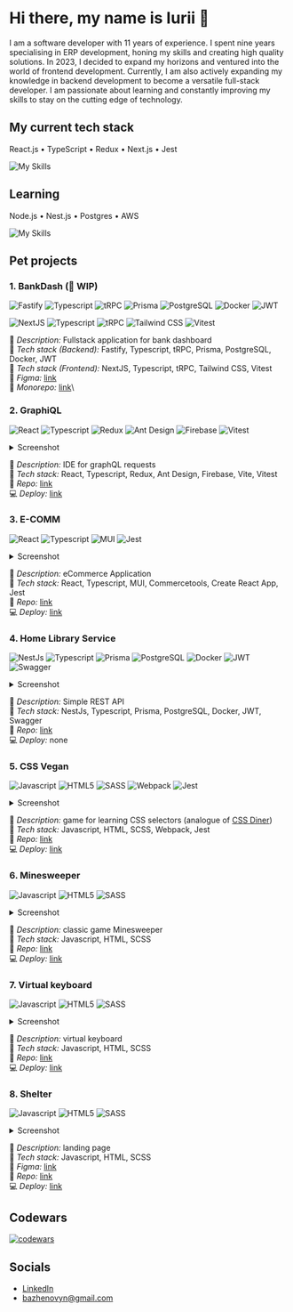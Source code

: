 # Hi there, my name is Iurii 👋

I am a software developer with 11 years of experience. I spent nine years specialising in ERP development, honing my skills and creating high quality solutions. In 2023, I decided to expand my horizons and ventured into the world of frontend development. Currently, I am also actively expanding my knowledge in backend development to become a versatile full-stack developer. I am passionate about learning and constantly improving my skills to stay on the cutting edge of technology.

## My current tech stack

React.js • TypeScript • Redux • Next.js • Jest

![My Skills](https://skillicons.dev/icons?i=js,ts,react,redux,nextjs,graphql,html,css,sass,jest,vitest)

## Learning

Node.js • Nest.js • Postgres • AWS

![My Skills](https://skillicons.dev/icons?i=nodejs,nestjs,postgres,aws,docker)

## Pet projects

### 1. BankDash (🚧 WIP)

![Fastify](https://img.shields.io/badge/fastify-202020?style=for-the-badge&logo=fastify&logoColor=white)
![Typescript](https://img.shields.io/badge/TypeScript-007ACC?style=for-the-badge&logo=typescript&logoColor=white)
![tRPC](https://img.shields.io/badge/tRPC-%232596BE.svg?style=for-the-badge&logo=tRPC&logoColor=white)
![Prisma](https://img.shields.io/badge/Prisma-3982CE?style=for-the-badge&logo=Prisma&logoColor=white)
![PostgreSQL](https://img.shields.io/badge/PostgreSQL-316192?style=for-the-badge&logo=postgresql&logoColor=white)
![Docker](https://img.shields.io/badge/Docker-2CA5E0?style=for-the-badge&logo=docker&logoColor=white)
![JWT](https://img.shields.io/badge/JWT-000000?style=for-the-badge&logo=JSON%20web%20tokens&logoColor=white)

![NextJS](https://img.shields.io/badge/next%20js-000000?style=for-the-badge&logo=nextdotjs&logoColor=white)
![Typescript](https://img.shields.io/badge/TypeScript-007ACC?style=for-the-badge&logo=typescript&logoColor=white)
![tRPC](https://img.shields.io/badge/tRPC-%232596BE.svg?style=for-the-badge&logo=tRPC&logoColor=white)
![Tailwind CSS](https://img.shields.io/badge/Tailwind_CSS-38B2AC?style=for-the-badge&logo=tailwind-css&logoColor=white)
![Vitest](https://img.shields.io/badge/Vitest-35495E?style=for-the-badge&logo=vitest&logoColor=729B1B)

📘 *Description:* Fullstack application for bank dashboard\
🤖 *Tech stack (Backend):* Fastify, Typescript, tRPC, Prisma, PostgreSQL, Docker, JWT\
🚀 *Tech stack (Frontend):* NextJS, Typescript, tRPC, Tailwind CSS, Vitest\
🎨 *Figma:* [link](https://www.figma.com/community/file/1323695683687017923)\
💾 *Monorepo:* [link](https://github.com/BazhenovYN/bankdash)\

### 2. GraphiQL

![React](https://img.shields.io/badge/React-20232A?style=for-the-badge&logo=react&logoColor=61DAFB)
![Typescript](https://img.shields.io/badge/TypeScript-007ACC?style=for-the-badge&logo=typescript&logoColor=white)
![Redux](https://img.shields.io/badge/Redux-593D88?style=for-the-badge&logo=redux&logoColor=white)
![Ant Design](https://img.shields.io/badge/Ant%20Design-1890FF?style=for-the-badge&logo=antdesign&logoColor=white)
![Firebase](https://img.shields.io/badge/firebase-ffca28?style=for-the-badge&logo=firebase&logoColor=black)
![Vitest](https://img.shields.io/badge/Vitest-35495E?style=for-the-badge&logo=vitest&logoColor=729B1B)

<details><summary>Screenshot</summary>
  <img src="https://github.com/BazhenovYN/BazhenovYN/assets/114768651/8267ad49-2d71-4a5d-97e8-17e5ca7fd04b" alt="graphiql" style="width:30vw;"/>
  <img src="https://github.com/BazhenovYN/BazhenovYN/assets/114768651/f18092df-55fe-4f13-9216-15175c4cb609" alt="graphiql-docs" style="width:30vw;"/>  
</details>

📘 *Description:* IDE for graphQL requests\
🚀 *Tech stack:* React, Typescript, Redux, Ant Design, Firebase, Vite, Vitest\
💾 *Repo:* [link](https://github.com/BazhenovYN/graphiql-app)\
💻 *Deploy:* [link](https://rss-graphi-ql.netlify.app/)

### 3. E-COMM

![React](https://img.shields.io/badge/React-20232A?style=for-the-badge&logo=react&logoColor=61DAFB)
![Typescript](https://img.shields.io/badge/TypeScript-007ACC?style=for-the-badge&logo=typescript&logoColor=white)
![MUI](https://img.shields.io/badge/Material%20UI-007FFF?style=for-the-badge&logo=mui&logoColor=white)
![Jest](https://img.shields.io/badge/Jest-C21325?style=for-the-badge&logo=jest&logoColor=white)

<details><summary>Screenshot</summary><img src="https://github.com/BazhenovYN/BazhenovYN/assets/114768651/0f61043c-3968-4d81-a018-fd8067ce381f" alt="ecomm" style="width:30vw;"/></details>

📘 *Description:* eCommerce Application\
🚀 *Tech stack:* React, Typescript, MUI, Commercetools, Create React App, Jest\
💾 *Repo:* [link](https://github.com/BazhenovYN/RSS-ECOMM)\
💻 *Deploy:* [link](https://rss-ecomm.netlify.app/)

### 4. Home Library Service

![NestJs](https://img.shields.io/badge/nestjs-E0234E?style=for-the-badge&logo=nestjs&logoColor=white)
![Typescript](https://img.shields.io/badge/TypeScript-007ACC?style=for-the-badge&logo=typescript&logoColor=white)
![Prisma](https://img.shields.io/badge/Prisma-3982CE?style=for-the-badge&logo=Prisma&logoColor=white)
![PostgreSQL](https://img.shields.io/badge/PostgreSQL-316192?style=for-the-badge&logo=postgresql&logoColor=white)
![Docker](https://img.shields.io/badge/Docker-2CA5E0?style=for-the-badge&logo=docker&logoColor=white)
![JWT](https://img.shields.io/badge/JWT-000000?style=for-the-badge&logo=JSON%20web%20tokens&logoColor=white)
![Swagger](https://img.shields.io/badge/Swagger-85EA2D?style=for-the-badge&logo=Swagger&logoColor=white)

<details><summary>Screenshot</summary><img src="https://github.com/BazhenovYN/BazhenovYN/assets/114768651/e281d0b7-55cd-47d5-8e6f-c1b30f2d805c" alt="home-library-service" style="width:30vw;"/></details>

📘 *Description:* Simple REST API\
🚀 *Tech stack:* NestJs, Typescript, Prisma, PostgreSQL, Docker, JWT, Swagger\
💾 *Repo:* [link](https://github.com/BazhenovYN/nodejs2024Q1-service)\
💻 *Deploy:* none

### 5. CSS Vegan

![Javascript](https://img.shields.io/badge/JavaScript-323330?style=for-the-badge&logo=javascript&logoColor=F7DF1E)
![HTML5](https://img.shields.io/badge/HTML5-E34F26?style=for-the-badge&logo=html5&logoColor=white)
![SASS](https://img.shields.io/badge/Sass-CC6699?style=for-the-badge&logo=sass&logoColor=white)
![Webpack](https://img.shields.io/badge/Webpack-8DD6F9?style=for-the-badge&logo=Webpack&logoColor=white)
![Jest](https://img.shields.io/badge/Jest-C21325?style=for-the-badge&logo=jest&logoColor=white)

<details><summary>Screenshot</summary><img src="https://github.com/BazhenovYN/BazhenovYN/assets/114768651/9a432eb6-9b53-4b6d-bd7c-ccc787b0bbc3" alt="css-vegan" style="width:30vw;"/></details>

📘 *Description:* game for learning CSS selectors (analogue of [CSS Diner](https://flukeout.github.io/))\
🚀 *Tech stack:* Javascript, HTML, SCSS, Webpack, Jest\
💾 *Repo:* [link](https://github.com/BazhenovYN/RSS-JSFE2023Q1/tree/RSS-CSS-Selectors)\
💻 *Deploy:* [link](https://bazhenovyn.github.io/RSS-JSFE2023Q1/rss-css-selectors/)

### 6. Minesweeper

![Javascript](https://img.shields.io/badge/JavaScript-323330?style=for-the-badge&logo=javascript&logoColor=F7DF1E)
![HTML5](https://img.shields.io/badge/HTML5-E34F26?style=for-the-badge&logo=html5&logoColor=white)
![SASS](https://img.shields.io/badge/Sass-CC6699?style=for-the-badge&logo=sass&logoColor=white)

<details><summary>Screenshot</summary><img src="https://github.com/BazhenovYN/BazhenovYN/assets/114768651/a24fd3d6-3917-4dc3-9ad6-fff6cd5b5fbe" alt="minesweeper" style="width:30vw;"/></details>

📘 *Description:* classic game Minesweeper\
🚀 *Tech stack:* Javascript, HTML, SCSS\
💾 *Repo:* [link](https://github.com/BazhenovYN/RSS-JSFE2023Q1/tree/minesweeper)\
💻 *Deploy:* [link](https://bazhenovyn.github.io/RSS-JSFE2023Q1/minesweeper/)

### 7. Virtual keyboard

![Javascript](https://img.shields.io/badge/JavaScript-323330?style=for-the-badge&logo=javascript&logoColor=F7DF1E)
![HTML5](https://img.shields.io/badge/HTML5-E34F26?style=for-the-badge&logo=html5&logoColor=white)
![SASS](https://img.shields.io/badge/Sass-CC6699?style=for-the-badge&logo=sass&logoColor=white)

<details><summary>Screenshot</summary><img src="https://github.com/BazhenovYN/BazhenovYN/assets/114768651/2f2072e5-8dcf-4c44-891f-97d10d813d55" alt="keyboard" style="width:30vw;"/></details>

📘 *Description:* virtual keyboard\
🚀 *Tech stack:* Javascript, HTML, SCSS\
💾 *Repo:* [link](https://github.com/BazhenovYN/virtual-keyboard)\
💻 *Deploy:* [link](https://bazhenovyn.github.io/virtual-keyboard/)

### 8. Shelter

![Javascript](https://img.shields.io/badge/JavaScript-323330?style=for-the-badge&logo=javascript&logoColor=F7DF1E)
![HTML5](https://img.shields.io/badge/HTML5-E34F26?style=for-the-badge&logo=html5&logoColor=white)
![SASS](https://img.shields.io/badge/Sass-CC6699?style=for-the-badge&logo=sass&logoColor=white)

<details><summary>Screenshot</summary><img src="https://github.com/BazhenovYN/BazhenovYN/assets/114768651/a9471b28-9850-4040-9f13-95b29631dcd0" alt="shelter" style="width:30vw;"/></details>

📘 *Description:* landing page\
🚀 *Tech stack:* Javascript, HTML, SCSS\
🎨 *Figma:* [link](https://www.figma.com/file/Yk6EnbY63FyG2PJTFkJDMh/shelter)\
💾 *Repo:* [link](https://github.com/BazhenovYN/RSS-JSFE2023Q1/tree/shelter-part3/Shelter)\
💻 *Deploy:* [link](https://bazhenovyn.github.io/RSS-JSFE2023Q1/Shelter/pages/main/)

## Codewars

[![codewars](https://www.codewars.com/users/BazhenovYN/badges/large)](https://www.codewars.com/users/BazhenovYN)

## Socials

* [LinkedIn](https://www.linkedin.com/in/iurii-bazhenov/)
* <bazhenovyn@gmail.com>
